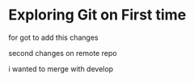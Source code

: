 # Exploring Git on First time

for got to add this changes

second changes on remote repo

i wanted to merge with develop
